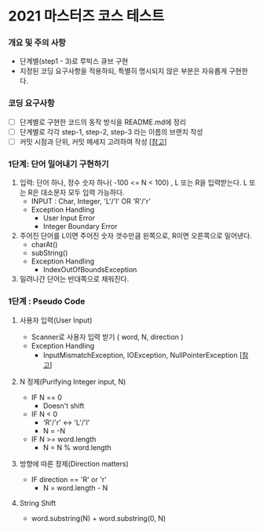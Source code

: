 # 2021 마스터즈 코스 테스트
 
### 개요 및 주의 사항
 - 단계별(step1 - 3)로 루빅스 큐브 구현
 - 지정된 코딩 요구사항을 적용하되, 특별히 명시되지 않은 부분은 자유롭게 구현한다.
 
 
### 코딩 요구사항
 - [ ] 단계별로 구현한 코드의 동작 방식을 README.md에 정리
 - [ ] 단계별로 각각 step-1, step-2, step-3 라는 이름의 브랜치 작성
 - [ ] 커밋 시점과 단위, 커밋 메세지 고려하여 작성 [[참고](https://meetup.toast.com/posts/106)]

### 1단계: 단어 밀어내기 구현하기
1. 입력: 단어 하나, 정수 숫자 하나( -100 <= N < 100) , L 또는 R을 입력받는다. L 또는 R은 대소문자 모두 입력 가능하다.
    - INPUT : Char, Integer, 'L'/'l' OR 'R'/'r' 
    - Exception Handling
        * User Input Error
        * Integer Boundary Error
2. 주어진 단어를 L이면 주어진 숫자 갯수만큼 왼쪽으로, R이면 오른쪽으로 밀어낸다.
    - charAt()
    - subString()
    - Exception Handling
        * IndexOutOfBoundsException
3. 밀려나간 단어는 반대쪽으로 채워진다.


### 1단계 : Pseudo Code
1. 사용자 입력(User Input)
    - Scanner로 사용자 입력 받기 ( word, N, direction )
    - Exception Handling
        * InputMismatchException, IOException, NullPointerException [[참고](https://docs.oracle.com/javase/7/docs/api/java/util/Scanner.html)]
             
2. N 정제(Purifying Integer input, N)
    - IF N == 0 
        * Doesn't shift
    - IF N < 0
        * 'R'/'r' ↔ 'L'/'l'
        * N = -N
    - IF N >= word.length
        * N = N % word.length

3. 방향에 따른 정제(Direction matters)
    - IF direction == 'R' or 'r'
        * N = word.length - N

4. String Shift
    -  word.substring(N) + word.substring(0, N)
    

